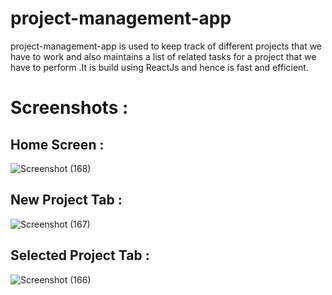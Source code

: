 # project-management-app
project-management-app is used to keep track of different projects that we have to work and also maintains a list of related tasks for a project that we have to perform .It is build using ReactJs and hence is fast and efficient.
# Screenshots : 
  ## Home Screen : 
  ![Screenshot (168)](https://github.com/Jai-chaturvedi/project-management-app/assets/128933132/52e79fdb-3c3b-4810-a53c-3ce0b63b2aa6)

  ## New Project Tab : 
![Screenshot (167)](https://github.com/Jai-chaturvedi/project-management-app/assets/128933132/93579967-2452-4078-8708-ec3bfde17147)

## Selected Project Tab : 

![Screenshot (166)](https://github.com/Jai-chaturvedi/project-management-app/assets/128933132/7cb27aaa-da46-4f1b-aa24-e5a1b53d3a50)
